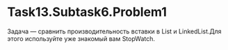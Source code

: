 # Task13.Subtask6.Problem1
Задача — сравнить производительность вставки в List<T> и LinkedList<T>.Для этого используйте уже знакомый вам StopWatch.
